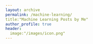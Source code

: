 ```yaml
---
layout: archive
permalink: /machine-learning/
title:"Machine Learning Posts by Me"
author_profile: true
header:
  image:"/images/icon.png"
---
```

